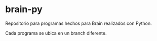 # brain-py
Repositorio para programas hechos para Brain realizados con Python.

Cada programa se ubica en un branch diferente.
